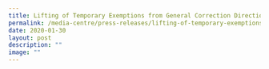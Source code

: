 ```yaml
---
title: Lifting of Temporary Exemptions from General Correction Directions
permalink: /media-centre/press-releases/lifting-of-temporary-exemptions-from-general-correction-directions/
date: 2020-01-30
layout: post
description: ""
image: ""
---
```

